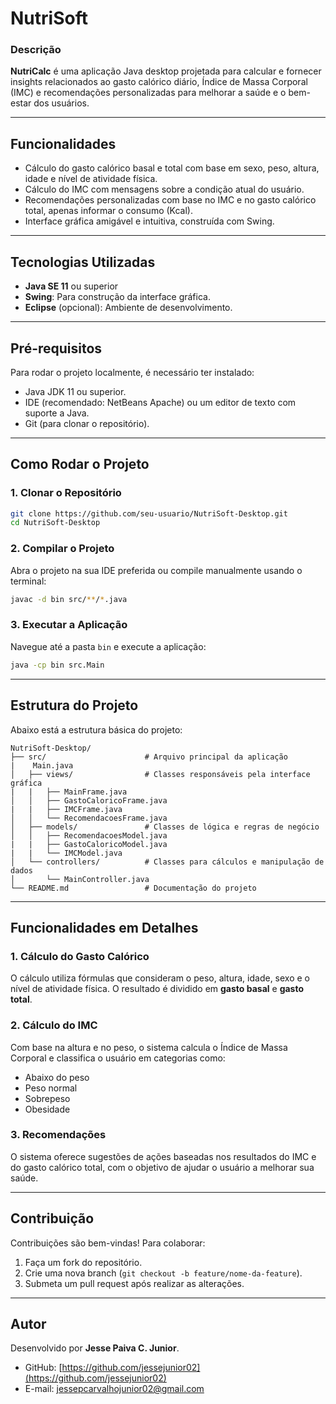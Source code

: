 # **NutriSoft**

### **Descrição**
**NutriCalc** é uma aplicação Java desktop projetada para calcular e fornecer insights relacionados ao gasto calórico diário, Índice de Massa Corporal (IMC) e recomendações personalizadas para melhorar a saúde e o bem-estar dos usuários.

---

## **Funcionalidades**
- Cálculo do gasto calórico basal e total com base em sexo, peso, altura, idade e nível de atividade física.
- Cálculo do IMC com mensagens sobre a condição atual do usuário.
- Recomendações personalizadas com base no IMC e no gasto calórico total, apenas informar o consumo (Kcal).
- Interface gráfica amigável e intuitiva, construída com Swing.

---

## **Tecnologias Utilizadas**
- **Java SE 11** ou superior
- **Swing**: Para construção da interface gráfica.
- **Eclipse** (opcional): Ambiente de desenvolvimento.

---

## **Pré-requisitos**
Para rodar o projeto localmente, é necessário ter instalado:
- Java JDK 11 ou superior.
- IDE (recomendado: NetBeans Apache) ou um editor de texto com suporte a Java.
- Git (para clonar o repositório).

---

## **Como Rodar o Projeto**

### **1. Clonar o Repositório**
```bash
git clone https://github.com/seu-usuario/NutriSoft-Desktop.git
cd NutriSoft-Desktop
```

### **2. Compilar o Projeto**
Abra o projeto na sua IDE preferida ou compile manualmente usando o terminal:
```bash
javac -d bin src/**/*.java
```

### **3. Executar a Aplicação**
Navegue até a pasta `bin` e execute a aplicação:
```bash
java -cp bin src.Main
```

---

## **Estrutura do Projeto**
Abaixo está a estrutura básica do projeto:

```
NutriSoft-Desktop/
├── src/                      # Arquivo principal da aplicação
|    Main.java
│   ├── views/                # Classes responsáveis pela interface gráfica
|   |   ├── MainFrame.java
│   │   ├── GastoCaloricoFrame.java
|   |   ├── IMCFrame.java
│   │   └── RecomendacoesFrame.java
│   ├── models/               # Classes de lógica e regras de negócio
│   │   ├── RecomendacoesModel.java
|   |   ├── GastoCaloricoModel.java
|   |   └── IMCModel.java
│   └── controllers/          # Classes para cálculos e manipulação de dados
│       └── MainController.java
└── README.md                 # Documentação do projeto
```

---

## **Funcionalidades em Detalhes**

### **1. Cálculo do Gasto Calórico**
O cálculo utiliza fórmulas que consideram o peso, altura, idade, sexo e o nível de atividade física. O resultado é dividido em **gasto basal** e **gasto total**.

### **2. Cálculo do IMC**
Com base na altura e no peso, o sistema calcula o Índice de Massa Corporal e classifica o usuário em categorias como:
- Abaixo do peso
- Peso normal
- Sobrepeso
- Obesidade

### **3. Recomendações**
O sistema oferece sugestões de ações baseadas nos resultados do IMC e do gasto calórico total, com o objetivo de ajudar o usuário a melhorar sua saúde.

---

## **Contribuição**
Contribuições são bem-vindas! Para colaborar:
1. Faça um fork do repositório.
2. Crie uma nova branch (`git checkout -b feature/nome-da-feature`).
3. Submeta um pull request após realizar as alterações.

---

## **Autor**
Desenvolvido por **Jesse Paiva C. Junior**.

- GitHub: [https://github.com/jessejunior02](https://github.com/jessejunior02)
- E-mail: [jessepcarvalhojunior02@gmail.com](mailto:jessepcarvalhojunior02@gmail.com)
